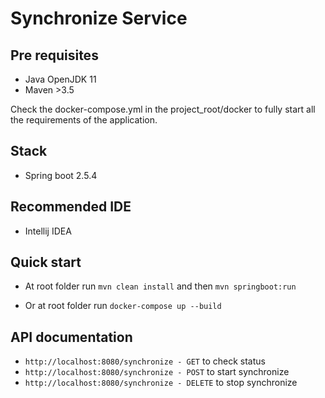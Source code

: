# Synchronize Service

## Pre requisites

- Java OpenJDK 11
- Maven >3.5

Check the docker-compose.yml in the project_root/docker to fully start all the requirements of the application.

## Stack

- Spring boot 2.5.4

## Recommended IDE

- Intellij IDEA

## Quick start

- At root folder run `mvn clean install` and then `mvn springboot:run`

- Or at root folder run `docker-compose up --build`

## API documentation

- `http://localhost:8080/synchronize - GET` to check status
- `http://localhost:8080/synchronize - POST` to start synchronize
- `http://localhost:8080/synchronize - DELETE` to stop synchronize
